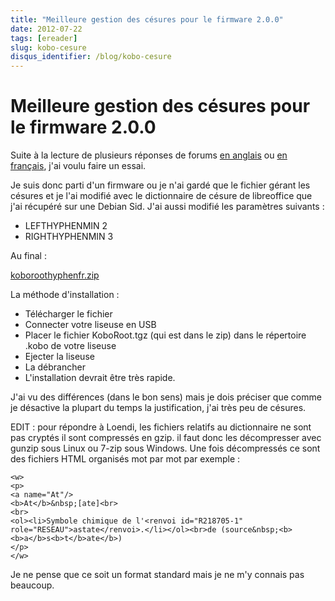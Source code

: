 ```yaml
---
title: "Meilleure gestion des césures pour le firmware 2.0.0"
date: 2012-07-22
tags: [ereader]
slug: kobo-cesure
disqus_identifier: /blog/kobo-cesure
---
```

# Meilleure gestion des césures pour le firmware 2.0.0

Suite à la lecture de plusieurs réponses de forums [en anglais](http://www.mobileread.com/forums/showthread.php?t=184838) ou [en français](http://forum.teamalexandriz.org/les_liseuses_debook_readers/mise_jour_2.0_du_kobo_22965.msg142066.html#msg142066), j'ai voulu faire un essai. 

Je suis donc parti d'un firmware ou je n'ai gardé que le fichier gérant les césures et je l'ai modifié avec le dictionnaire de césure de libreoffice que j'ai récupéré sur une Debian Sid. J'ai aussi modifié les paramètres suivants :

* LEFTHYPHENMIN 2
* RIGHTHYPHENMIN 3



Au final :

[koboroothyphenfr.zip](/blog/koboroothyphenfr.zip)

La méthode d'installation :

* Télécharger le fichier
* Connecter votre liseuse en USB
* Placer le fichier KoboRoot.tgz (qui est dans le zip) dans le répertoire .kobo de votre liseuse
* Ejecter la liseuse
* La débrancher
* L'installation devrait être très rapide.

J'ai vu des différences (dans le bon sens) mais je dois préciser que comme je désactive la plupart du temps la justification, j'ai très peu de césures.

EDIT : pour répondre à Loendi, les fichiers relatifs au dictionnaire ne sont pas cryptés il sont compressés en gzip. il faut donc les décompresser avec gunzip sous Linux ou 7-zip sous Windows. Une fois décompressés ce sont des fichiers HTML organisés mot par mot par exemple : 

```
<w>
<p>
<a name="At"/>
<b>At</b>&nbsp;[ate]<br>
<br>
<ol><li>Symbole chimique de l'<renvoi id="R218705-1" role="RESEAU">astate</renvoi>.</li></ol><br>de (source&nbsp;<b><b>a</b>s<b>t</b>ate</b>)
</p>
</w>
```

Je ne pense que ce soit un format standard mais je ne m'y connais pas beaucoup.
